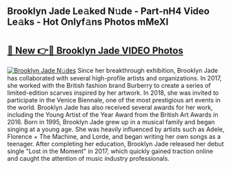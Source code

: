 ## Brooklyn Jade Le𝚊ked N𝚞de - Part-nH4 Video Le𝚊ks - Hot Onlyf𝚊ns Photos mMeXI

# <h2><a href="http://ab24666.deff.icu/?id=Brooklyn+Jade">🔗 New 👉🔴 Brooklyn Jade VIDEO Photos</a></h2>

[![Brooklyn Jade N𝚞des](https://i.imgur.com/rIISA9y.gif)](http://ab24666.deff.icu/?id=Brooklyn+Jade)
Since her breakthrough exhibition, Brooklyn Jade has collaborated with several high-profile artists and organizations. In 2017, she worked with the British fashion brand Burberry to create a series of limited-edition scarves inspired by her artwork. In 2018, she was invited to participate in the Venice Biennale, one of the most prestigious art events in the world. Brooklyn Jade has also received several awards for her work, including the Young Artist of the Year Award from the British Art Awards in 2016. Born in 1995, Brooklyn Jade grew up in a musical family and began singing at a young age. She was heavily influenced by artists such as Adele, Florence + The Machine, and Lorde, and began writing her own songs as a teenager. After completing her education, Brooklyn Jade released her debut single "Lost in the Moment" in 2017, which quickly gained traction online and caught the attention of music industry professionals.
